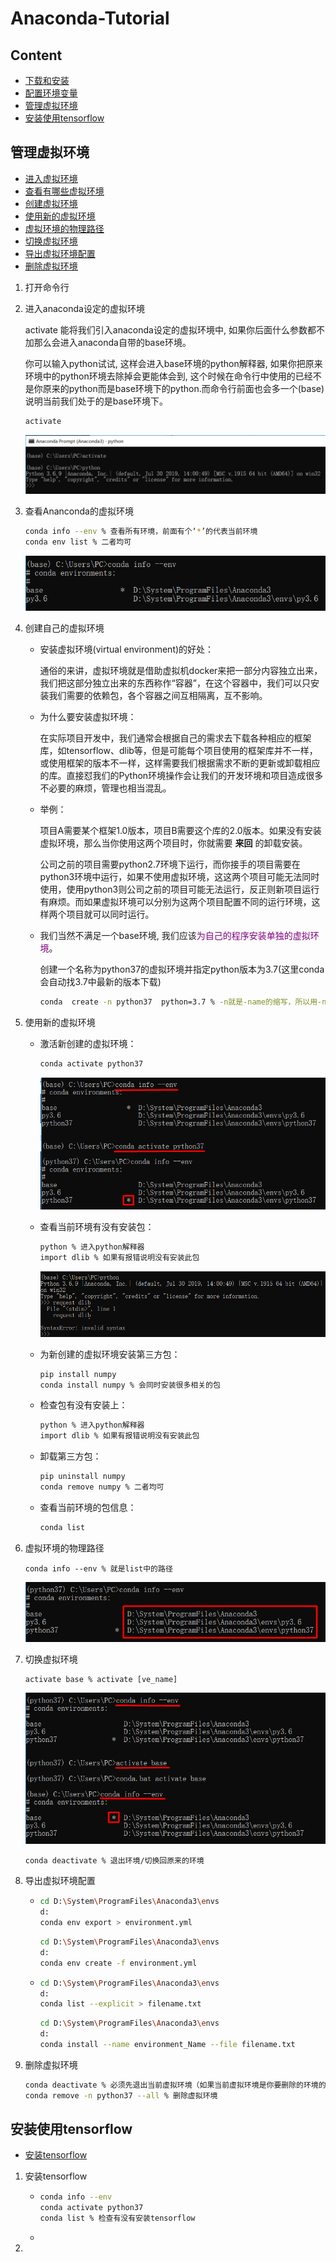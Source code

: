 # Anaconda-Tutorial

## Content

- [下载和安装](https://blog.csdn.net/ITLearnHall/article/details/81708148)
- [配置环境变量](https://jingyan.baidu.com/article/47a29f24610740c0142399ea.html)
- [管理虚拟环境](#管理虚拟环境)
- [安装使用tensorflow](#安装使用tensorflow)



## 管理虚拟环境

- [进入虚拟环境](#进入虚拟环境)
- [查看有哪些虚拟环境](#查看有哪些虚拟环境)
- [创建虚拟环境](#创建虚拟环境)
- [使用新的虚拟环境](#使用新的虚拟环境)
- [虚拟环境的物理路径](#虚拟环境的物理路径)
- [切换虚拟环境](#切换虚拟环境)
- [导出虚拟环境配置](#导出虚拟环境配置)
- [删除虚拟环境](#删除虚拟环境)

1. 打开命令行

2. 进入anaconda设定的虚拟环境 <span id = "进入虚拟环境">

   activate 能将我们引入anaconda设定的虚拟环境中, 如果你后面什么参数都不加那么会进入anaconda自带的base环境。

   你可以输入python试试, 这样会进入base环境的python解释器, 如果你把原来环境中的python环境去除掉会更能体会到, 这个时候在命令行中使用的已经不是你原来的python而是base环境下的python.而命令行前面也会多一个(base) 说明当前我们处于的是base环境下。

   ```bash
   activate
   ```

   ![](../pictures/14-ananconda-activate.png)

3. 查看Ananconda的虚拟环境 <span id = "查看有哪些虚拟环境">

   ```bash
   conda info --env % 查看所有环境，前面有个‘*’的代表当前环境
   conda env list % 二者均可
   ```

   ![](../pictures/15-ananconda-env.png)

4. 创建自己的虚拟环境 <span id = "创建虚拟环境">

   - 安装虚拟环境(virtual environment)的好处：

     通俗的来讲，虚拟环境就是借助虚拟机docker来把一部分内容独立出来，我们把这部分独立出来的东西称作“容器”，在这个容器中，我们可以只安装我们需要的依赖包，各个容器之间互相隔离，互不影响。

   - 为什么要安装虚拟环境：

     在实际项目开发中，我们通常会根据自己的需求去下载各种相应的框架库，如tensorflow、dlib等，但是可能每个项目使用的框架库并不一样，或使用框架的版本不一样，这样需要我们根据需求不断的更新或卸载相应的库。直接怼我们的Python环境操作会让我们的开发环境和项目造成很多不必要的麻烦，管理也相当混乱。

   - 举例：

     项目A需要某个框架1.0版本，项目B需要这个库的2.0版本。如果没有安装虚拟环境，那么当你使用这两个项目时，你就需要 **来回** 的卸载安装。

     公司之前的项目需要python2.7环境下运行，而你接手的项目需要在python3环境中运行，如果不使用虚拟环境，这这两个项目可能无法同时使用，使用python3则公司之前的项目可能无法运行，反正则新项目运行有麻烦。而如果虚拟环境可以分别为这两个项目配置不同的运行环境，这样两个项目就可以同时运行。

   - 我们当然不满足一个base环境, 我们应该<font color=800080>为自己的程序安装单独的虚拟环境</font>。

     创建一个名称为python37的虚拟环境并指定python版本为3.7(这里conda会自动找3.7中最新的版本下载)

     ```bash
     conda  create -n python37  python=3.7 % -n就是-name的缩写，所以用-name也是一样的
     ```

5. 使用新的虚拟环境 <span id = "使用新的虚拟环境">

   - 激活新创建的虚拟环境：

     ```bash
     conda activate python37
     ```

     ![](../pictures/16-use-new-virtual-environment.png)

   - 查看当前环境有没有安装包：

     ```bash
     python % 进入python解释器
     import dlib % 如果有报错说明没有安装此包
     ```

     ![](../pictures/19-check-if-install-package.png)

   - 为新创建的虚拟环境安装第三方包：

     ```bash
     pip install numpy
     conda install numpy % 会同时安装很多相关的包
     ```

   - 检查包有没有安装上：

     ```bash
     python % 进入python解释器
     import dlib % 如果有报错说明没有安装此包
     ```

   - 卸载第三方包：

     ```bash
     pip uninstall numpy
     conda remove numpy % 二者均可
     ```

   - 查看当前环境的包信息：

     ```bash
     conda list
     ```

6. 虚拟环境的物理路径 <span id = "虚拟环境的物理路径">

   ```
   conda info --env % 就是list中的路径
   ```

   ![](../pictures/17-virtual-environment-path.png)

7. 切换虚拟环境 <span id = "切换虚拟环境">

   ```
   activate base % activate [ve_name]
   ```

   ![](../pictures/18-change-virtual-environment.png)

   ```
   conda deactivate % 退出环境/切换回原来的环境
   ```

8. 导出虚拟环境配置 <span id = "导出虚拟环境配置">

   - ```bash
     cd D:\System\ProgramFiles\Anaconda3\envs
     d:
     conda env export > environment.yml
     ```

     ```bash
     cd D:\System\ProgramFiles\Anaconda3\envs
     d:
     conda env create -f environment.yml
     ```

   - ```bash
     cd D:\System\ProgramFiles\Anaconda3\envs
     d:
     conda list --explicit > filename.txt
     ```
   
     ```bash
     cd D:\System\ProgramFiles\Anaconda3\envs
     d:
     conda install --name environment_Name --file filename.txt
     ```


9. 删除虚拟环境 <span id = "删除虚拟环境">

   ```bash
   conda deactivate % 必须先退出当前虚拟环境（如果当前虚拟环境是你要删除的环境的话）
   conda remove -n python37 --all % 删除虚拟环境
   ```


## 安装使用tensorflow

- [安装tensorflow](#安装tensorflow)



1. 安装tensorflow <span id = "安装tensorflow">

   - ```bash
     conda info --env
     conda activate python37
     conda list % 检查有没有安装tensorflow
     
     ```

     

   - 

2. 



































